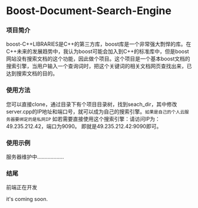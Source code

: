 # Boost-Document-Search-Engine
### 项目简介
boost-C++LIBRARIES是C++的第三方库，boost库是一个非常强大剽悍的库。在C++未来的发展趋势中，我认为boost可能会加入到C++的标准库中，但是boost网站没有搜索文档的这个功能，因此做个项目。这个项目是一个基本boost文档的搜索引擎，当用户输入一个查询词时，把这个关键词的相关文档网页查找出来，已达到搜索文档的目的。

### 使用方法
您可以直接clone，通过目录下有个项目目录树，找到seach_dir，其中修改server.cpp的IP地址和端口号，就可以成为自己的搜索引擎。`如果是自己的个人云服务器要绑定的是私网IP`
如若需要直接使用这个搜索引擎：请访问IP为：49.235.212.42，端口为9090。
即就是49.235.212.42:9090即可。

### 使用示例

服务器维护中………………

### 结尾
前端正在开发

it's coming soon.
